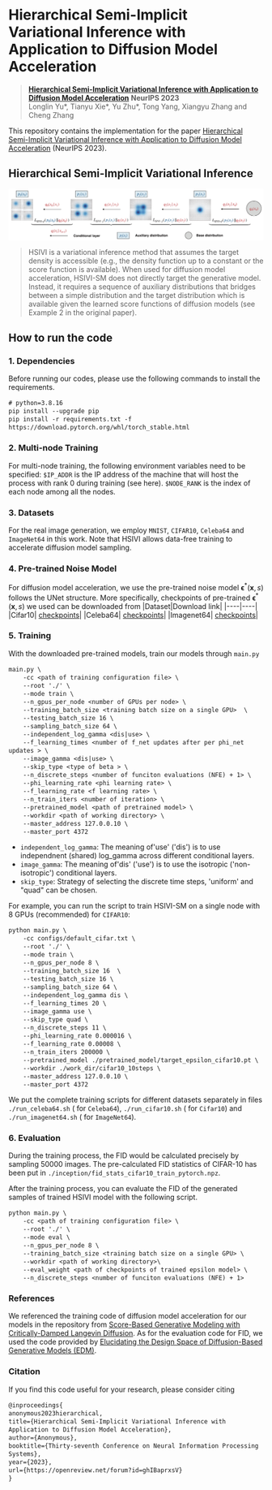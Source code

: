 # Hierarchical Semi-Implicit Variational Inference with Application to Diffusion Model Acceleration

> [**Hierarchical Semi-Implicit Variational Inference with Application to Diffusion Model Acceleration**](https://arxiv.org/abs/2310.17153) **NeurIPS 2023** <br>
> Longlin Yu\*, Tianyu Xie\*, Yu Zhu\*, Tong Yang, Xiangyu Zhang and Cheng Zhang <br>

This repository contains the implementation for the paper [Hierarchical Semi-Implicit Variational Inference with Application to Diffusion Model Acceleration](https://arxiv.org/abs/2310.17153) (NeurIPS 2023). 

## Hierarchical Semi-Implicit Variational Inference
<div  align="center">    
 <img src="./fig/sketch.png" width = "1000"  align=center />
</div>

> HSIVI is a variational inference method that assumes the target density is accessible (e.g., the density function up to a constant or the score function is available). 
When used for diffusion model acceleration, HSIVI-SM does not directly target the generative model. Instead, it requires a sequence of auxiliary distributions that bridges between a simple distribution and the target distribution which is available given the learned score functions of diffusion models (see Example 2 in the original paper).

## How to run the code
### 1. Dependencies
Before running our codes, please use the following commands to install the requirements.
```shell script
# python=3.8.16
pip install --upgrade pip
pip install -r requirements.txt -f https://download.pytorch.org/whl/torch_stable.html 
``` 
### 2. Multi-node Training
For multi-node training, the following environment variables need to be specified: `$IP_ADDR` is the IP address of the machine that will host the process with rank 0 during training (see here). `$NODE_RANK` is the index of each node among all the nodes.

### 3. Datasets
For the real image generation, we employ `MNIST`, `CIFAR10`, `Celeba64` and `ImageNet64` in this work. Note that HSIVI allows data-free training to accelerate diffusion model sampling. 

### 4. Pre-trained Noise Model
For diffusion model acceleration, we use the pre-trained noise model $\bm{\epsilon}^*(\bm{x},s)$ follows the UNet structure. 
More specifically, checkpoints of pre-trained $\bm{\epsilon}^*(\bm{x} ,s)$ we used can be downloaded from 
|Dataset|Download link|
|----|----|
|Cifar10| [checkpoints](https://github.com/tqch/ddpm-torch/releases/download/checkpoints/cifar10_2040.pt)|
|Celeba64| [checkpoints](https://drive.google.com/file/d/1-FvG9hqwoVFo4Pp5IEET_gl3hx5AX7H-/view?usp=drive_link)|
|Imagenet64| [checkpoints](https://openaipublic.blob.core.windows.net/diffusion/march-2021/imagenet64_uncond_100M_1500K.pt)|

### 5. Training
With the downloaded pre-trained models, train our models through `main.py`
```
main.py \
    -cc <path of training configuration file> \
    --root './' \
    --mode train \
    --n_gpus_per_node <number of GPUs per node> \
    --training_batch_size <training batch size on a single GPU>  \
    --testing_batch_size 16 \
    --sampling_batch_size 64 \
    --independent_log_gamma <dis|use> \
    --f_learning_times <number of f_net updates after per phi_net updates > \
    --image_gamma <dis|use> \ 
    --skip_type <type of beta > \ 
    --n_discrete_steps <number of funciton evaluations (NFE) + 1> \
    --phi_learning_rate <phi learning rate> \
    --f_learning_rate <f learning rate> \
    --n_train_iters <number of iteration> \
    --pretrained_model <path of pretrained model> \
    --workdir <path of working directory> \
    --master_address 127.0.0.10 \
    --master_port 4372
```
- `independent_log_gamma`: The meaning of'use' ('dis') is to use independnent (shared) log_gamma across different conditional layers.
- `image_gamma`: The meaning of'dis' ('use') is to use the isotropic ('non-isotropic') conditional layers.
- `skip_type`: Strategy of selecting the discrete time steps, 'uniform' and "quad" can be chosen.

For example, you can run the script to train HSIVI-SM on a single node with 8 GPUs (recommended) for `CIFAR10`:
```
python main.py \
    -cc configs/default_cifar.txt \
    --root './' \
    --mode train \
    --n_gpus_per_node 8 \
    --training_batch_size 16  \
    --testing_batch_size 16 \
    --sampling_batch_size 64 \
    --independent_log_gamma dis \
    --f_learning_times 20 \
    --image_gamma use \
    --skip_type quad \
    --n_discrete_steps 11 \
    --phi_learning_rate 0.000016 \
    --f_learning_rate 0.00008 \
    --n_train_iters 200000 \
    --pretrained_model ./pretrained_model/target_epsilon_cifar10.pt \
    --workdir ./work_dir/cifar10_10steps \
    --master_address 127.0.0.10 \
    --master_port 4372
```
We put the complete training scripts for different datasets separately in files `./run_celeba64.sh` ( for `Celeba64`), `./run_cifar10.sh` ( for `Cifar10`) and `./run_imagenet64.sh` ( for `ImageNet64`).
### 6. Evaluation
During the training process, the FID would be calculated precisely by sampling 50000 images. The pre-calculated FID statistics of CIFAR-10 has been put in `./inception/fid_stats_cifar10_train_pytorch.npz`.

After the training process, you can evaluate the FID of the generated samples of trained HSIVI model with the following script. 
```
python main.py \
    -cc <path of training configuration file> \
    --root './' \
    --mode eval \
    --n_gpus_per_node 8 \
    --training_batch_size <training batch size on a single GPU> \
    --workdir <path of working directory>\
    --eval_weight <path of checkpoints of trained epsilon model> \
    --n_discrete_steps <number of funciton evaluations (NFE) + 1>
```

### References
We referenced the training code of diffusion model acceleration for our models in the repository from [Score-Based Generative Modeling with Critically-Damped Langevin Diffusion](https://github.com/nv-tlabs/CLD-SGM). As for the evaluation code for FID, we used the code provided by [Elucidating the Design Space of Diffusion-Based Generative Models (EDM)](https://github.com/NVlabs/edm).

### Citation
If you find this code useful for your research, please consider citing
```
@inproceedings{
anonymous2023hierarchical,
title={Hierarchical Semi-Implicit Variational Inference with Application to Diffusion Model Acceleration},
author={Anonymous},
booktitle={Thirty-seventh Conference on Neural Information Processing Systems},
year={2023},
url={https://openreview.net/forum?id=ghIBaprxsV}
}
```
